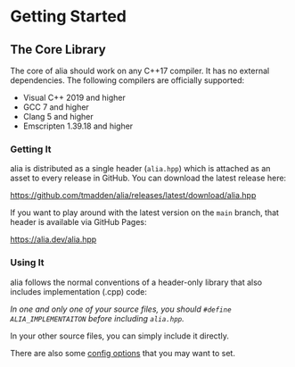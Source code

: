 Getting Started
===============

The Core Library
----------------

The core of alia should work on any C++17 compiler. It has no external
dependencies. The following compilers are officially supported:

- Visual C++ 2019 and higher
- GCC 7 and higher
- Clang 5 and higher
- Emscripten 1.39.18 and higher

### Getting It

alia is distributed as a single header (`alia.hpp`) which is attached as an
asset to every release in GitHub. You can download the latest release here:

https://github.com/tmadden/alia/releases/latest/download/alia.hpp

If you want to play around with the latest version on the `main` branch, that
header is available via GitHub Pages:

https://alia.dev/alia.hpp

### Using It

alia follows the normal conventions of a header-only library that also includes
implementation (.cpp) code:

*In one and only one of your source files, you should `#define
ALIA_IMPLEMENTAITON` before including `alia.hpp`.*

In your other source files, you can simply include it directly.

There are also some [config options](configuration.md) that you may want to
set.

